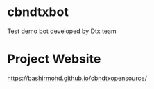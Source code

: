 # cbndtxbot
Test demo bot developed by Dtx team

# Project Website
https://bashirmohd.github.io/cbndtxopensource/

